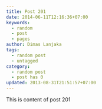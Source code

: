 ```yaml
---
title: Post 201
date: 2014-06-11T12:16:36+07:00
keywords:
  - random
  - post
  - pages
author: Dimas Lanjaka
tags:
  - random post
  - untagged
category:
  - random post
  - post has 0
updated: 2013-08-31T21:51:57+07:00
---
```

This is content of post 201